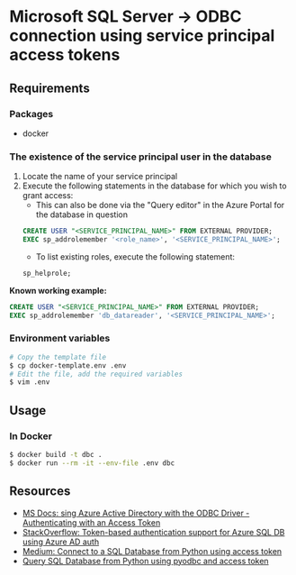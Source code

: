 # Microsoft SQL Server -> ODBC connection using service principal access tokens

## Requirements
### Packages
- docker

### The existence of the service principal user in the database
1. Locate the name of your service principal
2. Execute the following statements in the database for which you wish to grant access:
    - This can also be done via the "Query editor" in the Azure Portal for the database in question
    ```sql
    CREATE USER "<SERVICE_PRINCIPAL_NAME>" FROM EXTERNAL PROVIDER;
    EXEC sp_addrolemember '<role_name>', '<SERVICE_PRINCIPAL_NAME>';
    ```
    - To list existing roles, execute the following statement:
    ```sql
    sp_helprole;
    ```
**Known working example:**
```sql
CREATE USER "<SERVICE_PRINCIPAL_NAME>" FROM EXTERNAL PROVIDER;
EXEC sp_addrolemember 'db_datareader', '<SERVICE_PRINCIPAL_NAME>';
```

### Environment variables
```sh
# Copy the template file
$ cp docker-template.env .env
# Edit the file, add the required variables
$ vim .env
```

## Usage
### In Docker
```sh
$ docker build -t dbc .
$ docker run --rm -it --env-file .env dbc
```

## Resources
- [MS Docs: sing Azure Active Directory with the ODBC Driver - Authenticating with an Access Token](https://docs.microsoft.com/en-us/sql/connect/odbc/using-azure-active-directory?view=sql-server-ver15#authenticating-with-an-access-token)
- [StackOverflow: Token-based authentication support for Azure SQL DB using Azure AD auth](https://stackoverflow.com/a/61115563)
- [Medium: Connect to a SQL Database from Python using access token](https://ivan-georgiev-19530.medium.com/connect-to-a-sql-database-from-python-using-access-token-62dcf20c5f5f)
- [Query SQL Database from Python using pyodbc and access token](https://igeorgiev.eu/azure/howto-connect-and-query-sql-database-with-token-using-python-and-pyodbc/)
